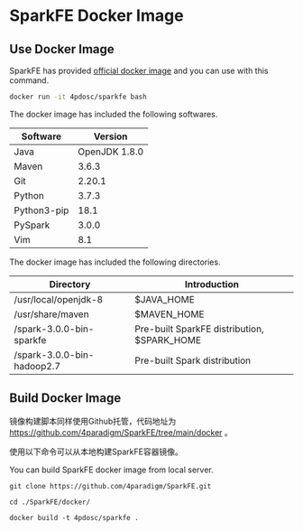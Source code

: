 # SparkFE Docker Image

## Use Docker Image

SparkFE has provided [official docker image](https://hub.docker.com/r/4pdosc/sparkfe) and you can use with this command.

```bash
docker run -it 4pdosc/sparkfe bash
```

The docker image has included the following softwares.

| Software | Version |
| -------- | ------- |
| Java | OpenJDK 1.8.0 |
| Maven | 3.6.3 |
| Git | 2.20.1 |
| Python | 3.7.3 |
| Python3-pip | 18.1 |
| PySpark | 3.0.0 |
| Vim | 8.1 |

The docker image has included the following directories.

| Directory | Introduction |
| --------- | ------------ |
| /usr/local/openjdk-8 | $JAVA_HOME |
| /usr/share/maven | $MAVEN_HOME |
| /spark-3.0.0-bin-sparkfe | Pre-built SparkFE distribution, $SPARK_HOME |
| /spark-3.0.0-bin-hadoop2.7 | Pre-built Spark distribution |

## Build Docker Image

镜像构建脚本同样使用Github托管，代码地址为 https://github.com/4paradigm/SparkFE/tree/main/docker 。

使用以下命令可以从本地构建SparkFE容器镜像。

You can build SparkFE docker image from local server. 

```
git clone https://github.com/4paradigm/SparkFE.git

cd ./SparkFE/docker/

docker build -t 4pdosc/sparkfe .
```
